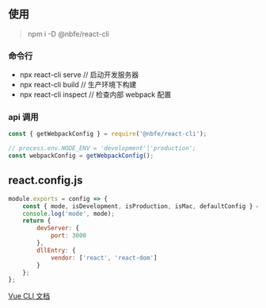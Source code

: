 ## 使用

> npm i -D @nbfe/react-cli

### 命令行

-   npx react-cli serve // 启动开发服务器
-   npx react-cli build // 生产环境下构建
-   npx react-cli inspect // 检查内部 webpack 配置

### api 调用

```js
const { getWebpackConfig } = require('@nbfe/react-cli');

// process.env.NODE_ENV = 'development'|'production';
const webpackConfig = getWebpackConfig();
```

## react.config.js

```js
module.exports = config => {
    const { mode, isDevelopment, isProduction, isMac, defaultConfig } = config;
    console.log('mode', mode);
    return {
        devServer: {
            port: 3000
        },
        dllEntry: {
            vendor: ['react', 'react-dom']
        }
    };
};
```


[Vue CLI 文档](https://cli.vuejs.org/zh/guide/)

